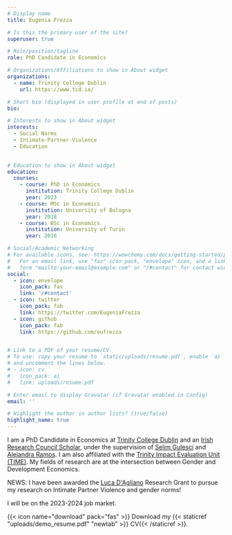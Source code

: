 ```yaml
---
# Display name
title: Eugenia Frezza

# Is this the primary user of the site?
superuser: true

# Role/position/tagline
role: PhD Candidate in Economics

# Organizations/Affiliations to show in About widget
organizations:
  - name: Trinity College Dublin
    url: https://www.tcd.ie/

# Short bio (displayed in user profile at end of posts)
bio:

# Interests to show in About widget
interests:
  - Social Norms
  - Intimate-Partner-Violence
  - Education
  

# Education to show in About widget
education:
  courses:
    - course: PhD in Economics
      institution: Trinity College Dublin
      year: 2023
    - course: MSc in Economics 
      institution: University of Bologna
      year: 2018
    - course: BSc in Economics
      institution: University of Turin
      year: 2016

# Social/Academic Networking
# For available icons, see: https://wowchemy.com/docs/getting-started/page-builder/#icons
#   For an email link, use "fas" icon pack, "envelope" icon, and a link in the
#   form "mailto:your-email@example.com" or "/#contact" for contact widget.
social:
  - icon: envelope
    icon_pack: fas
    link: '/#contact'
  - icon: twitter
    icon_pack: fab
    link: https://twitter.com/EugeniaFrezza
  - icon: github
    icon_pack: fab
    link: https://github.com/eufrezza


# Link to a PDF of your resume/CV.
# To use: copy your resume to `static/uploads/resume.pdf`, enable `ai` icons in `params.toml`,
# and uncomment the lines below.
# - icon: cv
#   icon_pack: ai
#   link: uploads/resume.pdf

# Enter email to display Gravatar (if Gravatar enabled in Config)
email: ''

# Highlight the author in author lists? (true/false)
highlight_name: true
---
```


I am a PhD Candidate in Economics at [Trinity College Dublin](https://www.tcd.ie/Economics/) and an [Irish Research Council Scholar](https://research.ie/), under the supervision of [Selim Gulesci](https://sites.google.com/view/selimgulesci/home?authuser=0) and [Alejandra Ramos](https://sites.google.com/site/alejandraramosmoreno/). I am also affiliated with the [Trinity Impact Evaluation Unit (TIME)](https://www.tcd.ie/time/). My fields of research are at the intersection between Gender and Development Economics.

NEWS: I have been awarded the [Luca D'Agliano](https://www.fondazioneeinaudi.it/en/participate/scholarships) Research Grant to pursue my research on Intimate Partner Violence and gender norms! 

I will be on the 2023-2024 job market. 

{{< icon name="download" pack="fas" >}} Download my {{< staticref "uploads/demo_resume.pdf" "newtab" >}} CV{{< /staticref >}}.
